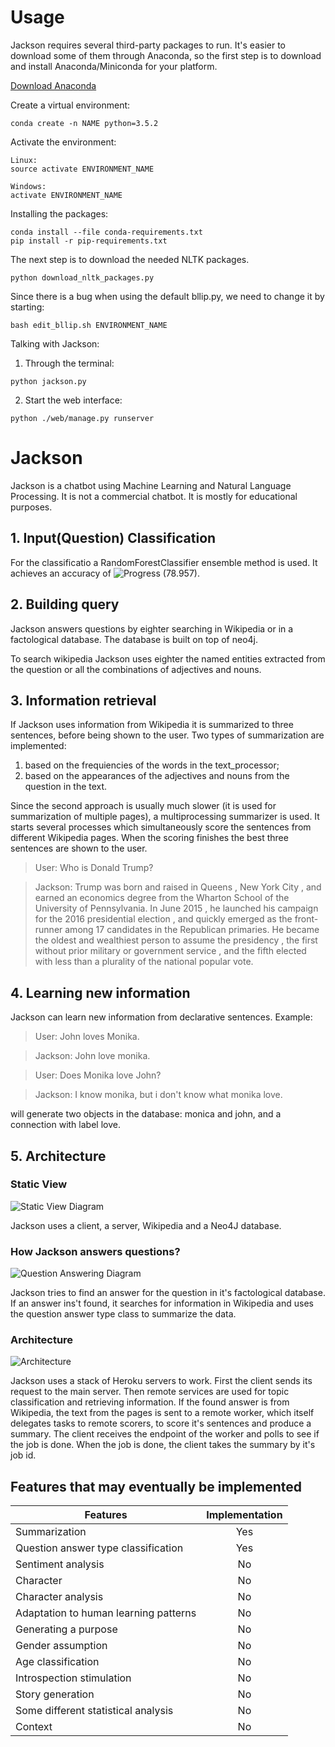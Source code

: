 # Usage
Jackson requires several third-party packages to run. It's easier to download some of them through Anaconda, so the first step is to download and install Anaconda/Miniconda for your platform.

[Download Anaconda](https://www.continuum.io/downloads)

Create a virtual environment:
```
conda create -n NAME python=3.5.2
```

Activate the environment:
```
Linux:
source activate ENVIRONMENT_NAME

Windows:
activate ENVIRONMENT_NAME
```

Installing the packages:
```
conda install --file conda-requirements.txt
pip install -r pip-requirements.txt
```

The next step is to download the needed NLTK packages.

```
python download_nltk_packages.py
```

Since there is a bug when using the default bllip.py, we need to change it by starting:
```
bash edit_bllip.sh ENVIRONMENT_NAME
```

Talking with Jackson:

1) Through the terminal:

```
python jackson.py
```

2) Start the web interface:
```
python ./web/manage.py runserver
```

# Jackson
Jackson is a chatbot using Machine Learning and Natural Language Processing. It is not a commercial chatbot. It is mostly for educational purposes.

## 1. Input(Question) Classification


For the classificatio a RandomForestClassifier ensemble method is used. It achieves an accuracy of ![Progress](http://progressed.io/bar/79) (78.957).


## 2. Building query

Jackson answers questions by eighter searching in Wikipedia or in a factological database. The database is built on top of neo4j.

To search wikipedia Jackson uses eighter the named entities extracted from the question or all the combinations of adjectives and nouns.

## 3. Information retrieval

If Jackson uses information from Wikipedia it is summarized to three sentences, before being shown to the user. Two types of summarization are implemented:
1) based on the frequiencies of the words in the text_processor;
2) based on the appearances of the adjectives and nouns from the question in the text.

Since the second approach is usually much slower (it is used for summarization of multiple pages), a multiprocessing summarizer is used. It starts several processes which simultaneously score the sentences from different Wikipedia pages. When the scoring finishes the best three sentences are shown to the user.

> User: Who is Donald Trump?

> Jackson: Trump was born and raised in Queens , New York City , and earned an economics degree from the Wharton School of the University of Pennsylvania. In June 2015 , he launched his campaign for the 2016 presidential election , and quickly emerged as the front-runner among 17 candidates in the Republican primaries. He became the oldest and wealthiest person to assume the presidency , the first without prior military or government service , and the fifth elected with less than a plurality of the national popular vote.

## 4. Learning new information

Jackson can learn new information from declarative sentences. Example:

> User: John loves Monika.

> Jackson: John love monika.

> User: Does Monika love John?

> Jackson: I know monika, but i don't know what monika love.

will generate two objects in the database: monica and john, and a connection with label love.

## 5. Architecture

### Static View
![Static View Diagram](http://i.imgur.com/EFzfKAW.png)

Jackson uses a client, a server, Wikipedia and a Neo4J database.

### How Jackson answers questions?

![Question Answering Diagram](http://i.imgur.com/4FFiWxk.png)

Jackson tries to find an answer for the question in it's factological database. If an answer ins't found, it searches for information in Wikipedia and uses the question answer type class to summarize the data.

### Architecture

![Architecture](http://i.imgur.com/qHm2AmH.png)

Jackson uses a stack of Heroku servers to work. First the client sends its request to the main server. Then remote services are used for topic classification and retrieving information. If the found answer is from Wikipedia, the text from the pages is sent to a remote worker, which itself delegates tasks to remote scorers, to score it's sentences and produce a summary. The client receives the endpoint of the worker and polls to see if the job is done. When the job is done, the client takes the summary by it's job id.

## Features that may eventually be implemented

| Features      | Implementation|
| ------------- |:-------------:|
| Summarization | Yes |
| Question answer type classification | Yes |
| Sentiment analysis | No |
| Character | No |
| Character analysis | No |
| Adaptation to human learning patterns | No |
| Generating a purpose | No |
| Gender assumption | No |
| Age classification | No |
| Introspection stimulation | No |
| Story generation | No |
| Some different statistical analysis | No |
| Context | No |
